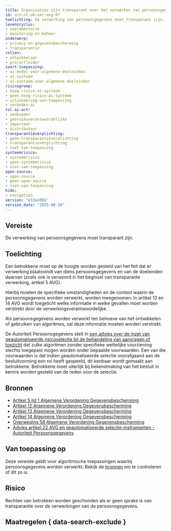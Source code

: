 ```yaml
---
title: Organisaties zijn transparant over het verwerken van persoonsgegevens
id: urn:nl:ak:ver:avg-07
toelichting: De verwerking van persoonsgegevens moet transparant zijn.
levenscyclus:
- implementatie
- monitoring-en-beheer
onderwerp:
- privacy-en-gegevensbescherming
- transparantie
rollen:
- ontwikkelaar
- projectleider
soort-toepassing:
- ai-model-voor-algemene-doeleinden
- ai-systeem
- ai-systeem-voor-algemene-doeleinden
risicogroep:
- hoog-risico-ai-systeem
- geen-hoog-risico-ai-systeem
- uitzondering-van-toepassing
- verboden-ai
rol-ai-act:
- aanbieder
- gebruiksverantwoordelijke
- importeur
- distributeur
transparantieverplichting:
- geen-transparantieverplichting
- transparantieverplichting
- niet-van-toepassing
systeemrisico:
- systeemrisico
- geen-systeemrisico
- niet-van-toepassing
open-source:
- open-source
- geen-open-source
- niet-van-toepassing
hide:
- navigation
version: "e33a2081"
version_date: "2025-08-26"
---
```


<!-- tags -->
## Vereiste

De verwerking van persoonsgegevens moet transparant zijn.

## Toelichting

Een betrokkene moet op de hoogte worden gesteld van het feit dat er verwerking plaatsvindt van diens persoonsgegevens en van de doeleinden daarvan (zoals ook is verwoord in het beginsel van transparante verwerking, artikel 5 AVG).

Hierbij moeten de specifieke omstandigheden en de context waarin de persoonsgegevens worden verwerkt, worden meegenomen.
In artikel 13 en 14 AVG wordt toegelicht welke informatie in welke gevallen moet worden verstrekt door de verwerkingsverantwoordelijke.

Als persoonsgegevens worden verwerkt ten behoeve van het ontwikkelen of gebruiken van algoritmes, zal deze informatie moeten worden verstrekt.

De Autoriteit Persoonsgegevens stelt in [een advies over de inzet van geautomatiseerde risicoselectie bij de behandeling van aanvragen of toezicht](https://www.autoriteitpersoonsgegevens.nl/documenten/advies-geautomatiseerde-besluitvorming) dat zulke algoritmen zonder specifieke wettelijke voorziening slechts toegepast mogen worden onder bepaalde voorwaarden. Een van die voorwaarden is dat indien geautomatiseerde selectie voorafgaand aan de besluitvorming een rol heeft gespeeld, dit kenbaar wordt gemaakt aan betrokkene. Betrokkene moet uiterlijk bij bekendmaking van het besluit in kennis worden gesteld van de reden voor de selectie.

## Bronnen

- [Artikel 5 lid 1 Algemene Verordening Gegevensbescherming](https://eur-lex.europa.eu/legal-content/NL/TXT/HTML/?uri=CELEX:32016R0679#d1e1802-1-1)
- [Artikel 12 Algemene Verordening Gegevensbescherming](https://eur-lex.europa.eu/legal-content/NL/TXT/HTML/?uri=CELEX:32016R0679#d1e2174-1-1)
- [Artikel 13 Algemene Verordening Gegevensbescherming](https://eur-lex.europa.eu/legal-content/NL/TXT/HTML/?uri=CELEX:32016R0679#d1e2246-1-1)
- [Artikel 14 Algemene Verordening Gegevensbescherming](https://eur-lex.europa.eu/legal-content/NL/TXT/HTML/?uri=CELEX:32016R0679#d1e2347-1-1)
- [Overweging 58 Algemene Verordening Gegevensbescherming](https://eur-lex.europa.eu/legal-content/NL/TXT/HTML/?uri=CELEX:32016R0679#d1e40-1-1)
- [Advies artikel 22 AVG en geautomatiseerde selectie-instrumenten - Autoriteit Persoonsgegevens](https://www.autoriteitpersoonsgegevens.nl/documenten/advies-geautomatiseerde-besluitvorming)

## Van toepassing op
Deze vereiste geldt voor algoritmische toepassingen waarbij persoonsgegevens worden verwerkt. Bekijk de [bronnen](https://minbzk.github.io/Algoritmekader/voldoen-aan-wetten-en-regels/vereisten/avg-07-transparantie-bij-verwerken-persoonsgegevens/index.html#bronnen) om te controleren of dit zo is.


## Risico

Rechten van betrokken worden geschonden als er geen sprake is van transparantie over de verwerkingen van de persoonsgegevens.

## Maatregelen { data-search-exclude }

<!-- list_maatregelen vereiste/avg-07-transparantie-bij-verwerken-persoonsgegevens no-search no-onderwerp no-rol no-levenscyclus -->
